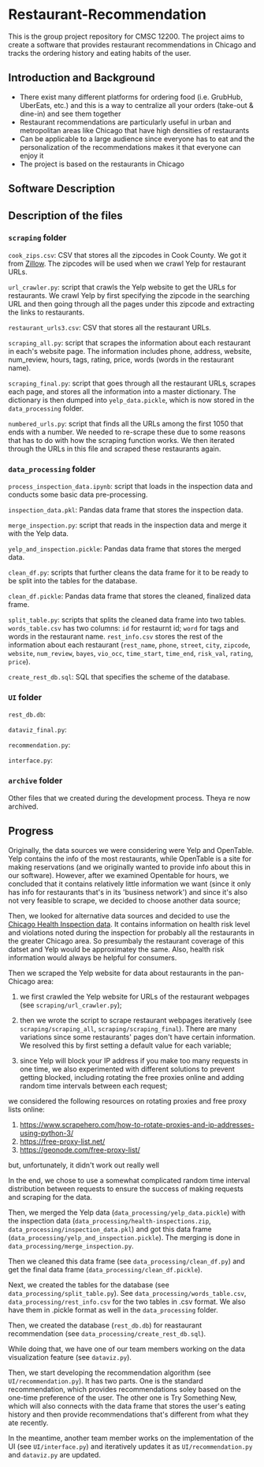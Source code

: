 # Restaurant-Recommendation
This is the group project repository for CMSC 12200. The project aims to create a software that provides restaurant recommendations in Chicago and tracks the ordering history and eating habits of the user. 

## Introduction and Background
* There exist many different platforms for ordering food (i.e. GrubHub, UberEats, etc.) and this is a way to centralize all your orders (take-out & dine-in) and see them together 
* Restaurant recommendations are particularly useful in urban and metropolitan areas like Chicago that have high densities of restaurants 
* Can be applicable to a large audience since everyone has to eat and the personalization of the recommendations makes it that everyone can enjoy it 
* The project is based on the restaurants in Chicago 

## Software Description 


## Description of the files 

### `scraping` folder 

`cook_zips.csv`: CSV that stores all the zipcodes in Cook County. We got it from [Zillow](https://www.zillow.com/browse/homes/il/cook-county/). The zipcodes will be used when we crawl Yelp for restaurant URLs. 

`url_crawler.py`: script that crawls the Yelp website to get the URLs for restaurants. We crawl Yelp by first specifying the zipcode in the searching URL and then going through all the pages under this zipcode and extracting the links to restaurants. 

`restaurant_urls3.csv`: CSV that stores all the restaurant URLs. 

`scraping_all.py`: script that scrapes the information about each restaurant in each's website page. The information includes phone, address, website, num_review, hours, tags, rating, price, words (words in the restaurant name). 

`scraping_final.py`: script that goes through all the restaurant URLs, scrapes each page, and stores all the information into a master dictionary. The dictionary is then dumped into `yelp_data.pickle`, which is now stored in the `data_processing` folder. 

`numbered_urls.py`: script that finds all the URLs among the first 1050 that ends with a number. We needed to re-scrape these due to some reasons that has to do with how the scraping function works. We then iterated through the URLs in this file and scraped these restaurants again. 

### `data_processing` folder 

`process_inspection_data.ipynb`: script that loads in the inspection data and conducts some basic data pre-processing.  

`inspection_data.pkl`: Pandas data frame that stores the inspection data.

`merge_inspection.py`: script that reads in the inspection data and merge it with the Yelp data. 

`yelp_and_inspection.pickle`: Pandas data frame that stores the merged data. 

`clean_df.py`: scripts that further cleans the data frame for it to be ready to be split into the tables for the database. 

`clean_df.pickle`: Pandas data frame that stores the cleaned, finalized data frame. 

`split_table.py`: scripts that splits the cleaned data frame into two tables. `words_table.csv` has two columns: `id` for restaurnt id; `word` for tags and words in the restaurant name. `rest_info.csv` stores the rest of the information about each restaurant (`rest_name`, `phone`, `street`, `city`, `zipcode`, `website`, `num_review`, `bayes`, `vio_occ`, `time_start`, `time_end`, `risk_val`, `rating`, `price`). 

`create_rest_db.sql`: SQL that specifies the scheme of the database. 

### `UI` folder 

`rest_db.db`: 

`dataviz_final.py`: 

`recommendation.py`: 

`interface.py`: 

### `archive` folder

Other files that we created during the development process. Theya re now archived. 



## Progress 

Originally, the data sources we were considering were Yelp and OpenTable. Yelp contains the info of the most restaurants, while OpenTable is a site for making reservations (and we originally wanted to provide info about this in our software). However, after we examined Opentable for hours, we concluded that it contains relatively little information we want (since it only has info for restaurants that's in its 'business network') and since it's also not very feasible to scrape, we decided to choose another data source; 

Then, we looked for alternative data sources and decided to use the [Chicago Health Inspection data](https://www.kaggle.com/chicago/chi-restaurant-inspections). It contains information on health risk level and violations noted during the inspection for probably all the restaurants in the greater Chicago area. So presumbaly the restaurant coverage of this datset and Yelp would be approximatey the same. Also, health risk information would always be helpful for consumers.   

Then we scraped the Yelp website for data about restaurants in the pan-Chicago area: 

1. we first crawled the Yelp website for URLs of the restaurant webpages (see `scraping/url_crawler.py`);

2. then we wrote the script to scrape restaurant webpages iteratively (see `scraping/scraping_all`, `scraping/scraping_final`). There are many variations since some restaurants' pages don't have certain information. We resolved this by first setting a default value for each variable;  

3. since Yelp will block your IP address if you make too many requests in one time, we also experimented with different solutions to prevent getting blocked, including rotating the free proxies online and adding random time intervals between each request;

we considered the following resources on rotating proxies and free proxy lists online: 

1. https://www.scrapehero.com/how-to-rotate-proxies-and-ip-addresses-using-python-3/ 
2. https://free-proxy-list.net/ 
3. https://geonode.com/free-proxy-list/ 

but, unfortunately, it didn't work out really well 

In the end, we chose to use a somewhat complicated random time interval distribution between requests to ensure the success of making requests and scraping for the data. 

Then, we merged the Yelp data (`data_processing/yelp_data.pickle`) with the inspection data (`data_processing/health-inspections.zip`, `data_processing/inspection_data.pkl`) and got this data frame (`data_processing/yelp_and_inspection.pickle`). The merging is done in `data_processing/merge_inspection.py`. 

Then we cleaned this data frame (see `data_processing/clean_df.py`) and get the final data frame (`data_processing/clean_df.pickle`).

Next, we created the tables for the database (see `data_processing/split_table.py`). See `data_processing/words_table.csv`, `data_processing/rest_info.csv` for the two tables in .csv format. We also have them in .pickle format as well in the `data_processing` folder. 

Then, we created the database (`rest_db.db`) for reastaurant recommendation (see `data_processing/create_rest_db.sql`).

While doing that, we have one of our team members working on the data visualization feature (see `dataviz.py`).

Then, we start developing the recommendation algorithm (see `UI/recommendation.py`). It has two parts. One is the standard recommendation, which provides recommendations soley based on the one-time preference of the user. The other one is Try Something New, which will also connects with the data frame that stores the user's eating history and then provide recommendations that's different from what they ate recently. 

In the meantime, another team member works on the implementation of the UI (see `UI/interface.py`) and iteratively updates it as `UI/recommendation.py` and `dataviz.py` are updated. 


